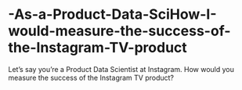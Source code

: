 # -As-a-Product-Data-SciHow-I-would-measure-the-success-of-the-Instagram-TV-product
 Let’s say you’re a Product Data Scientist at Instagram. How would you measure the success of the Instagram TV product? 
